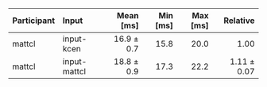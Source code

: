 | Participant | Input | Mean [ms] | Min [ms] | Max [ms] | Relative |
|:---|:---|---:|---:|---:|---:|
| mattcl | input-kcen | 16.9 ± 0.7 | 15.8 | 20.0 | 1.00 |
| mattcl | input-mattcl | 18.8 ± 0.9 | 17.3 | 22.2 | 1.11 ± 0.07 |
